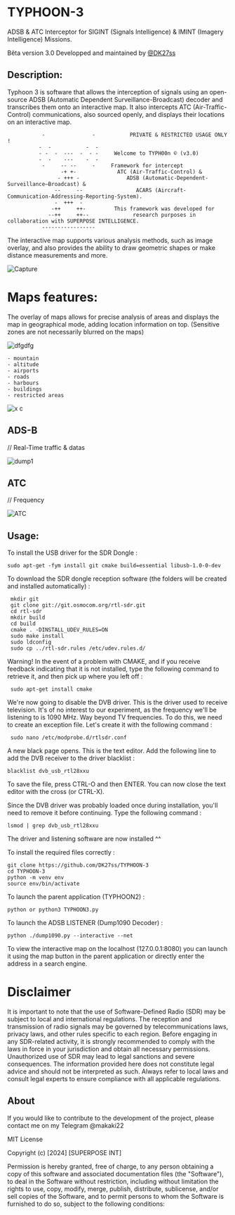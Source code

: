 # TYPHOON-3
ADSB &amp; ATC Interceptor for SIGINT (Signals Intelligence) &amp; IMINT (Imagery Intelligence) Missions.

Bêta version 3.0
Developped and maintained by [@DK27ss](https://github.com/DK27ss)

## Description:

Typhoon 3 is software that allows the interception of signals using an open-source ADSB (Automatic Dependent Surveillance-Broadcast) decoder and transcribes them onto an interactive map. 
It also intercepts ATC (Air-Traffic-Control) communications, also sourced openly, and displays their locations on an interactive map.

               -               -           PRIVATE & RESTRICTED USAGE ONLY !
              -  -           -  -  
              - -  -  ---  -  - -     Welcome to TYPH00n ©️ (v3.0)
              -  -    ---    -  -   
               -     -- --     -     Framework for intercept
                     -+ +-             ATC (Air-Traffic-Control) &
                    - +++ -               ADSB (Automatic-Dependent-Surveillance–Broadcast) &
                   --     --                 ACARS (Aircraft-Communication-Addressing-Reporting-System).
                   -  +++  -      
                  -++     ++-         This framework was developed for
                 --++     ++--              research purposes in collaboration with SUPERPOSE INTELLIGENCE.
               -----------------      

The interactive map supports various analysis methods, such as image overlay, and also provides the ability to draw geometric shapes or make distance measurements and more.

![Capture](https://github.com/user-attachments/assets/8226ac98-80bc-47bc-bd90-7aae0ddcee15)

# Maps features:

The overlay of maps allows for precise analysis of areas and displays the map in geographical mode, adding location information on top. (Sensitive zones are not necessarily blurred on the maps)

![dfgdfg](https://github.com/DK27ss/TYPHOON-2-/assets/134336163/077ad03b-b309-458f-8c3a-1cfef567875e)

    - mountain                                            
    - altitude                                    
    - airports                                         
    - roads              
    - harbours                                                    
    - buildings                                                    
    - restricted areas   

![x c](https://github.com/DK27ss/TYPHOON-2-/assets/134336163/c955881a-cb02-4794-b8d2-50b064bbc1f2)

## ADS-B

// Real-Time traffic & datas

![dump1](https://github.com/DK27ss/TYPHOON-2-/assets/134336163/66d87fa6-b96e-4fa2-a281-b1efa7893864)

## ATC

// Frequency

![ATC](https://github.com/user-attachments/assets/43ac1426-f86f-4ca9-acaa-f3378d35e078)

## Usage:

To install the USB driver for the SDR Dongle :

    sudo apt-get -fym install git cmake build=essential libusb-1.0-0-dev

To download the SDR dongle reception software (the folders will be created and installed automatically) :

     mkdir git
     git clone git://git.osmocom.org/rtl-sdr.git
     cd rtl-sdr
     mkdir build
     cd build
     cmake . -DINSTALL_UDEV_RULES=ON
     sudo make install
     sudo ldconfig
     sudo cp ../rtl-sdr.rules /etc/udev.rules.d/

Warning! In the event of a problem with CMAKE, and if you receive feedback indicating that it is not installed, type the following command to retrieve it, and then pick up where you left off :

     sudo apt-get install cmake

We're now going to disable the DVB driver. This is the driver used to receive television.
It's of no interest to our experiment, as the frequency we'll be listening to is 1090 MHz. Way beyond TV frequencies.
To do this, we need to create an exception file. Let's create it with the following command :

     sudo nano /etc/modprobe.d/rtlsdr.conf

A new black page opens. This is the text editor.
Add the following line to add the DVB receiver to the driver blacklist :

    blacklist dvb_usb_rtl28xxu

To save the file, press CTRL-O and then ENTER.
You can now close the text editor with the cross (or CTRL-X).

Since the DVB driver was probably loaded once during installation, you'll need to remove it before continuing.
Type the following command :

    lsmod | grep dvb_usb_rtl28xxu

The driver and listening software are now installed ^^

To install the required files correctly :

    git clone https://github.com/DK27ss/TYPHOON-3
    cd TYPHOON-3
    python -m venv env
    source env/bin/activate

To launch the parent application (TYPHOON2) :

    python or python3 TYPHOON3.py

To launch the ADSB LISTENER (Dump1090 Decoder) :

    python ./dump1090.py --interactive --net

To view the interactive map on the localhost (127.0.0.1:8080) you can launch it using the map button in the parent application or directly enter the address in a search engine.

# Disclaimer

It is important to note that the use of Software-Defined Radio (SDR) may be subject to local and international regulations. The reception and transmission of radio signals may be governed by telecommunications laws, privacy laws, and other rules specific to each region. Before engaging in any SDR-related activity, it is strongly recommended to comply with the laws in force in your jurisdiction and obtain all necessary permissions. Unauthorized use of SDR may lead to legal sanctions and severe consequences. The information provided here does not constitute legal advice and should not be interpreted as such. Always refer to local laws and consult legal experts to ensure compliance with all applicable regulations.

## About

If you would like to contribute to the development of the project, please contact me on my Telegram @makaki22 

MIT License

Copyright (c) [2024] [SUPERPOSE INT]

Permission is hereby granted, free of charge, to any person obtaining a copy
of this software and associated documentation files (the "Software"), to deal
in the Software without restriction, including without limitation the rights
to use, copy, modify, merge, publish, distribute, sublicense, and/or sell
copies of the Software, and to permit persons to whom the Software is
furnished to do so, subject to the following conditions:
